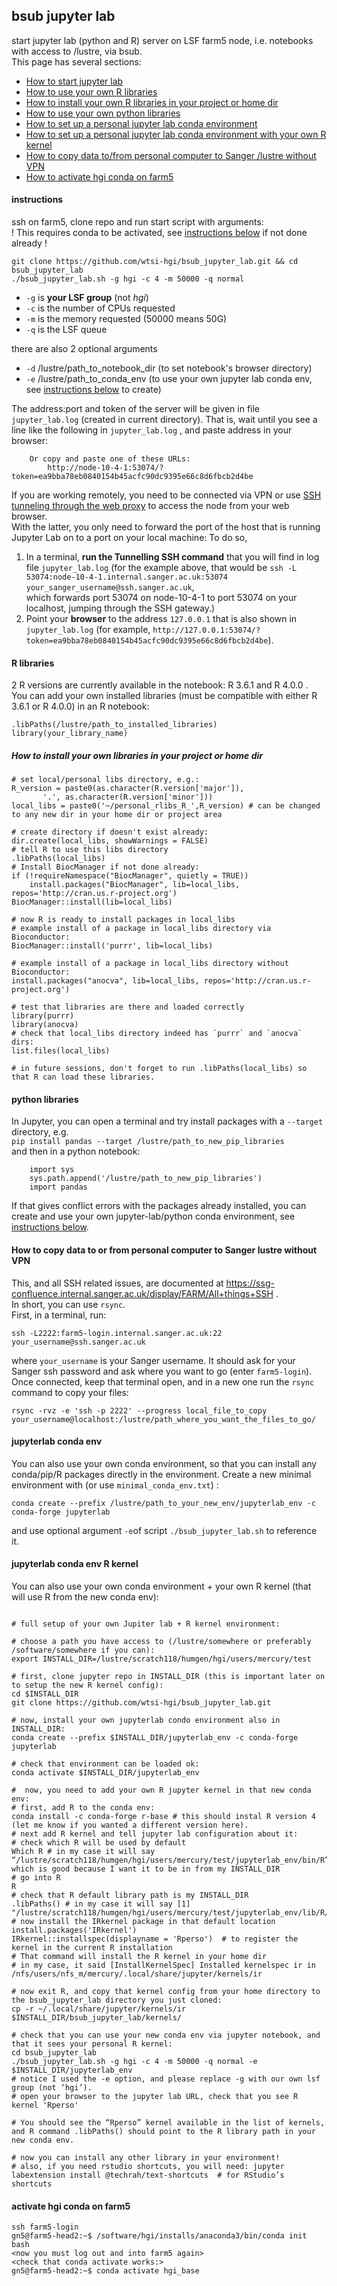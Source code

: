 ## bsub jupyter lab
start jupyter lab (python and R) server on LSF farm5 node, i.e. notebooks with access to /lustre, via bsub.  
This page has several sections:  
- [How to start jupyter lab](#instructions)
- [How to use your own R libraries](#R-libraries)
- [How to install your own R libraries in your project or home dir](#How-to-install-your-own-libraries-in-your-project-or-home-dir)
- [How to use your own python libraries](#python-libraries)
- [How to set up a personal jupyter lab conda environment](#jupyterlab-conda-env)
- [How to set up a personal jupyter lab conda environment with your own R kernel](#jupyterlab-conda-env-rkernel)
- [How to copy data to/from personal computer to Sanger /lustre without VPN](#How-to-copy-data-to-or-from-personal-computer-to-Sanger-lustre-without-VPN)
- [How to activate hgi conda on farm5](#activate-hgi-conda-on-farm5)

#### instructions
ssh on farm5, clone repo and run start script with arguments:  
! This requires conda to be activated, see [instructions below](#activate-hgi-conda-on-farm5) if not done already !
```
git clone https://github.com/wtsi-hgi/bsub_jupyter_lab.git && cd bsub_jupyter_lab
./bsub_jupyter_lab.sh -g hgi -c 4 -m 50000 -q normal
```

* `-g` is **your LSF group** (not *hgi*)
* `-c` is the number of CPUs requested
* `-m` is the memory requested (50000 means 50G)
* `-q` is the LSF queue
  
there are also 2 optional arguments
* `-d` /lustre/path_to_notebook_dir (to set notebook's browser directory)
* `-e` /lustre/path_to_conda_env (to use your own jupyter lab conda env, see  [instructions below](#jupyterlab-conda-env) to create)

The address:port and token of the server will be given in file `jupyter_lab.log` (created in current directory).
That is, wait until you see a line like the following in `jupyter_lab.log` , and paste address in your browser:
```
    Or copy and paste one of these URLs:
        http://node-10-4-1:53074/?token=ea9bba78eb0840154b45acfc90dc9395e66c8d6fbcb2d4be
```

If you are working remotely, you need to be connected via VPN or use [SSH tunneling through the web proxy](https://ssg-confluence.internal.sanger.ac.uk/display/FARM/All+things+SSH#AllthingsSSH-TunnelingthroughtheSSHgateway) to access the node from your web browser.   
With the latter, you only need to forward the port of the host that is running Jupyter Lab on to a port on your local machine:
To do so,
1) In a terminal, **run the Tunnelling SSH command** that you will find in log file `jupyter_lab.log` 
(for the example above, that would be 
`ssh -L 53074:node-10-4-1.internal.sanger.ac.uk:53074 your_sanger_username@ssh.sanger.ac.uk`,  
which forwards port 53074 on node-10-4-1 to port 53074 on your localhost, jumping through the SSH gateway.)
2) Point your **browser** to the address `127.0.0.1` that is also shown in `jupyter_lab.log` (for example, 
`http://127.0.0.1:53074/?token=ea9bba78eb0840154b45acfc90dc9395e66c8d6fbcb2d4be`).

#### R libraries
2 R versions are currently available in the notebook: R 3.6.1 and R 4.0.0 .  
You can add your own installed libraries (must be compatible with either R 3.6.1 or R 4.0.0) in an R notebook:
```
.libPaths(/lustre/path_to_installed_libraries)
library(your_library_name)
```

##### How to install your own libraries in your project or home dir

```
# set local/personal libs directory, e.g.:
R_version = paste0(as.character(R.version['major']),
       '.', as.character(R.version['minor']))
local_libs = paste0('~/personal_rlibs_R_',R_version) # can be changed to any new dir in your home dir or project area

# create directory if doesn't exist already:
dir.create(local_libs, showWarnings = FALSE)
# tell R to use this libs directory
.libPaths(local_libs)
# Install BiocManager if not done already:
if (!requireNamespace("BiocManager", quietly = TRUE))
    install.packages("BiocManager", lib=local_libs, repos='http://cran.us.r-project.org')
BiocManager::install(lib=local_libs)

# now R is ready to install packages in local_libs
# example install of a package in local_libs directory via Bioconductor:
BiocManager::install('purrr', lib=local_libs)

# example install of a package in local_libs directory without Bioconductor:
install.packages("anocva", lib=local_libs, repos='http://cran.us.r-project.org')

# test that libraries are there and loaded correctly
library(purrr)
library(anocva)
# check that local_libs directory indeed has `purrr` and `anocva` dirs:
list.files(local_libs)

# in future sessions, don't forget to run .libPaths(local_libs) so that R can load these libraries.
```

#### python libraries
In Jupyter, you can open a terminal and try install packages with a `--target` directory,  e.g.    
    `pip install pandas --target /lustre/path_to_new_pip_libraries`  
and then in a python notebook:
```
    import sys
    sys.path.append('/lustre/path_to_new_pip_libraries')
    import pandas
```
If that gives conflict errors with the packages already installed, you can create and use your own jupyter-lab/python conda environment, see [instructions below](#jupyterlab-conda-env).

#### How to copy data to or from personal computer to Sanger lustre without VPN
This, and all SSH related issues, are documented at https://ssg-confluence.internal.sanger.ac.uk/display/FARM/All+things+SSH .   
In short, you can use `rsync`.  
First, in a terminal, run:
```
ssh -L2222:farm5-login.internal.sanger.ac.uk:22 your_username@ssh.sanger.ac.uk 
```
where `your_username` is your Sanger username. 
It should ask for your Sanger ssh password and ask where you want to go (enter `farm5-login`). 
Once connected, keep that terminal open, and in a new one run the `rsync` command to copy your files:
```
rsync -rvz -e 'ssh -p 2222' --progress local_file_to_copy your_username@localhost:/lustre/path_where_you_want_the_files_to_go/
```

#### jupyterlab conda env
You can also use your own conda environment, so that you can install any conda/pip/R packages directly in the environment.
Create a new minimal environment with (or use `minimal_conda_env.txt`) :
```
conda create --prefix /lustre/path_to_your_new_env/jupyterlab_env -c conda-forge jupyterlab
```
and use optional argument `-e`of script `./bsub_jupyter_lab.sh` to reference it.

#### jupyterlab conda env R kernel
You can also use your own conda environment + your own R kernel (that will use R from the new conda env):
```
 
# full setup of your own Jupiter lab + R kernel environment:
 
# choose a path you have access to (/lustre/somewhere or preferably /software/somewhere if you can):
export INSTALL_DIR=/lustre/scratch118/humgen/hgi/users/mercury/test
 
# first, clone jupyter repo in INSTALL_DIR (this is important later on to setup the new R kernel config):
cd $INSTALL_DIR
git clone https://github.com/wtsi-hgi/bsub_jupyter_lab.git
 
# now, install your own jupyterlab condo environment also in INSTALL_DIR:
conda create --prefix $INSTALL_DIR/jupyterlab_env -c conda-forge jupyterlab
 
# check that environment can be loaded ok:
conda activate $INSTALL_DIR/jupyterlab_env
 
#  now, you need to add your own R jupyter kernel in that new conda env:
# first, add R to the conda env:
conda install -c conda-forge r-base # this should instal R version 4 (let me know if you wanted a different version here).
# next add R kernel and tell jupyter lab configuration about it:
# check which R will be used by default
Which R # in my case it will say “/lustre/scratch118/humgen/hgi/users/mercury/test/jupyterlab_env/bin/R” which is good because I want it to be in from my INSTALL_DIR
# go into R
R
# check that R default library path is my INSTALL_DIR
.libPaths() # in my case it will say [1] "/lustre/scratch118/humgen/hgi/users/mercury/test/jupyterlab_env/lib/R/library"
# now install the IRkernel package in that default location
install.packages('IRkernel')
IRkernel::installspec(displayname = 'Rperso')  # to register the kernel in the current R installation
# That command will install the R kernel in your home dir
# in my case, it said [InstallKernelSpec] Installed kernelspec ir in /nfs/users/nfs_m/mercury/.local/share/jupyter/kernels/ir
 
# now exit R, and copy that kernel config from your home directory to the bsub_jupyter_lab directory you just cloned:
cp -r ~/.local/share/jupyter/kernels/ir $INSTALL_DIR/bsub_jupyter_lab/kernels/
 
# check that you can use your new conda env via jupyter notebook, and that it sees your personal R kernel:
cd bsub_jupyter_lab
./bsub_jupyter_lab.sh -g hgi -c 4 -m 50000 -q normal -e $INSTALL_DIR/jupyterlab_env
# notice I used the -e option, and please replace -g with our own lsf group (not ‘hgi’).
# open your browser to the jupyter lab URL, check that you see R kernel 'Rperso'
 
# You should see the “Rperso” kernel available in the list of kernels, and R command .libPaths() should point to the R library path in your new conda env.
 
# now you can install any other library in your environment!
# also, if you need rstudio shortcuts, you will need: jupyter labextension install @techrah/text-shortcuts  # for RStudio’s shortcuts
```

#### activate hgi conda on farm5
```
ssh farm5-login
gn5@farm5-head2:~$ /software/hgi/installs/anaconda3/bin/conda init bash
<now you must log out and into farm5 again>
<check that conda activate works:>
gn5@farm5-head2:~$ conda activate hgi_base
```
